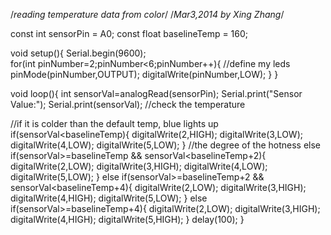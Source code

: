 /*reading temperature data from color*/
/*Mar3,2014 by Xing Zhang*/

const int sensorPin = A0;
const float baselineTemp = 160; 

void setup(){
  Serial.begin(9600);	
  for(int pinNumber=2;pinNumber<6;pinNumber++){ //define my leds
    pinMode(pinNumber,OUTPUT);
    digitalWrite(pinNumber,LOW);
  }	
}

void loop(){
  int sensorVal=analogRead(sensorPin); 
  Serial.print("Sensor Value:");
  Serial.print(sensorVal); //check the temperature

  //if it is colder than the default temp, blue lights up
  if(sensorVal<baselineTemp){ 
    digitalWrite(2,HIGH);
    digitalWrite(3,LOW);
    digitalWrite(4,LOW);
    digitalWrite(5,LOW);
  }	
  //the degree of the hotness
  else	if(sensorVal>=baselineTemp && sensorVal<baselineTemp+2){
    digitalWrite(2,LOW);
    digitalWrite(3,HIGH);
    digitalWrite(4,LOW);
    digitalWrite(5,LOW);
  }	
  else	if(sensorVal>=baselineTemp+2 && sensorVal<baselineTemp+4){
    digitalWrite(2,LOW);
    digitalWrite(3,HIGH);
    digitalWrite(4,HIGH);
    digitalWrite(5,LOW);
  }	
  else	if(sensorVal>=baselineTemp+4){
    digitalWrite(2,LOW);
    digitalWrite(3,HIGH);
    digitalWrite(4,HIGH);
    digitalWrite(5,HIGH);
  }
  delay(100);
}







